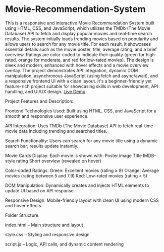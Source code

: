 # Movie-Recommendation-System 
This is a responsive and interactive Movie Recommendation System built using HTML, CSS, and
JavaScript, which utilizes the TMDb (The Movie Database) API to fetch and display popular movies
and real-time search results. The system initially loads trending movies based on popularity and
allows users to search for any movie title. For each result, it showcases essential details such as
the movie poster, title, average rating, and a brief overview. Ratings are color-coded to indicate
their quality (green for high-rated, orange for moderate, and red for low-rated movies). The design
is sleek and modern, enhanced with hover effects and a movie overview overlay. The project
demonstrates API integration, dynamic DOM manipulation, asynchronous JavaScript (using fetch and
async/await), and a responsive frontend UI with a clean layout. It's a beginner-friendly yet
feature-rich project suitable for showcasing skills in web development, API handling, and UI/UX
design. [Live Demo](https://polapranithkumarreddy.github.io/Movie-Recommendation-System/)

Project Features and Description:

Frontend Technologies Used: Built using HTML, CSS, and JavaScript for a smooth and responsive user experience.

API Integration: Uses TMDb (The Movie Database) API to fetch real-time movie data including trending and searched titles.

Search Functionality: Users can search for any movie title using a dynamic search bar; results update instantly.

Movie Cards Display: Each movie is shown with:
Poster image
Title
IMDB-style rating
Short overview (revealed on hover)

Color-coded Ratings:
Green: Excellent movies (rating ≥ 8)
Orange: Average movies (rating between 5 and 7.9)
Red: Low-rated movies (rating < 5)

DOM Manipulation: Dynamically creates and injects HTML elements to update UI based on API response.

Responsive Design: Mobile-friendly layout with clean UI using modern CSS and hover effects.

Folder Structure:

index.html – Main structure and layout

style.css – Styling and responsive design

script.js – Logic, API calls, and dynamic content rendering


